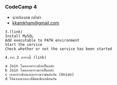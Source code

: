 ### CodeCamp 4

- นายก้องภพ กล่ำคำ
- kkamkham@gmail.com

```
3.(link)
Install MySQL
Add executable to PATH environment
Start the service
Check whether or not the service has been started

4.จาก 2 ตารางนี้ (link)

a Join โดยเอาตารางซ้ายเป็นหลัก
b Join โดยเอาตารางขวาเป็นหลัก
c เอาตารางซ้ายและตารางขวามันต่อกัน (Union)
d ให้นำเฉพาะแถวที่มีสมาชิกเหมือนกัน

```
